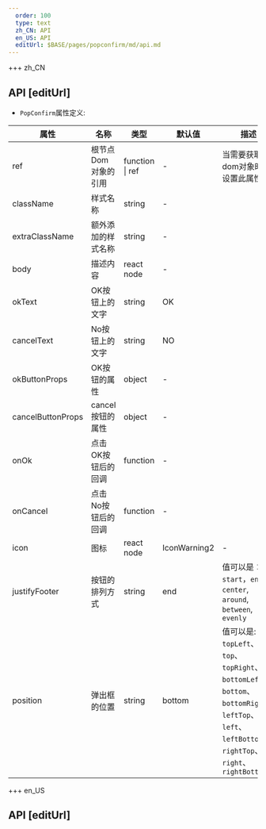 ```yaml
---   
  order: 100
  type: text
  zh_CN: API
  en_US: API
  editUrl: $BASE/pages/popconfirm/md/api.md
---      
```


+++  zh_CN
## API [editUrl]    

- <Code>PopConfirm</Code>属性定义:

| 属性 | 名称 | 类型 | 默认值 | 描述 |
| --- | --- | --- | --- | --- |
| ref | 根节点Dom对象的引用 | function \| ref | - | 当需要获取dom对象时可设置此属性 |
| className | 样式名称 | string | - |  |
| extraClassName | 额外添加的样式名称 | string | - |  |
| body | 描述内容 | react node | - |  |
| okText | OK按钮上的文字 | string | OK |  |
| cancelText | No按钮上的文字 | string | NO |  |
| okButtonProps | OK按钮的属性 | object | -  |  |
| cancelButtonProps | cancel按钮的属性 | object | -  |  |
| onOk | 点击OK按钮后的回调 | function |  - |  |
| onCancel | 点击No按钮后的回调 | function | -  |  |
| icon | 图标 | react node |  IconWarning2 | - |
| justifyFooter | 按钮的排列方式 | string | end  | 值可以是： <Code>start</Code>，<Code>end</Code>, <Code>center</Code>, <Code>around</Code>, <Code>between</Code>, <Code>evenly</Code> |
| position | 弹出框的位置 | string | bottom  | 值可以是: <Code>topLeft</Code>、<Code>top</Code>、<Code>topRight</Code>、 <Code>bottomLeft</Code>、<Code>bottom</Code>、<Code>bottomRight</Code>、<Code>leftTop</Code>、<Code>left</Code>、<Code>leftBottom</Code>、<Code>rightTop</Code>、<Code>right</Code>、<Code>rightBottom</Code>  |




+++ en_US
## API [editUrl]     

